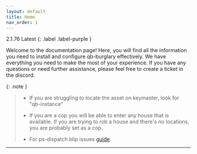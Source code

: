 ```yaml
---
layout: default
title: Home
nav_order: 1
---
```


2.1.76 Latest
{: .label .label-purple }

Welcome to the documentation page! Here, you will find all the information you need to install and configure qb-burglary effectively. We have everything you need to make the most of your experience. If you have any questions or need further assistance, please feel free to create a ticket in the discord.

{: .note }
> - If you are struggling to locate the asset on keymaster, look for "qb-instance"
> 
> - If you are a cop you will be able to enter any house that is available. If you are trying to rob a house and there's no locations, you are probably set as a cop.
>
> - For ps-dispatch blip issues [guide](https://mknzz.github.io/burglary-docs/config.html#adding-or-changing-dispatch-alerts).
>

----
[Just the Docs]: https://just-the-docs.github.io/just-the-docs/
[GitHub Pages]: https://docs.github.com/en/pages
[README]: https://github.com/just-the-docs/just-the-docs-template/blob/main/README.md
[Jekyll]: https://jekyllrb.com
[GitHub Pages / Actions workflow]: https://github.blog/changelog/2022-07-27-github-pages-custom-github-actions-workflows-beta/
[use this template]: https://github.com/just-the-docs/just-the-docs-template/generate
